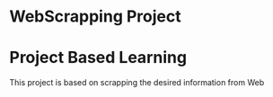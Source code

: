 # WebScrapping Project
# Project Based Learning
This project is based on scrapping the desired information from Web
